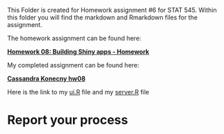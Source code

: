 This Folder is created for Homework assignment #6 for STAT 545. Within this folder you will find the markdown and Rmarkdown files for the assignment. 

The homework assignment can be found here:

[**Homework 08: Building Shiny apps - Homework**](http://stat545.com/hw08_shiny.html)

My completed assignment can be found here: 

[**Cassandra Konecny hw08**](https://konecny.shinyapps.io/BC_Liq_App/)

Here is the link to my [ui.R](https://github.com/CassKon/STAT545-hw-konecny-cassandra/blob/517e56dde77a49e46685686919408b275beff9e8/hw-8/BC_Liq_App/ui.R) file and my [server.R](https://github.com/CassKon/STAT545-hw-konecny-cassandra/blob/d8d069e5e3fe552a228697214356891485532791/hw-8/BC_Liq_App/server.R) file

# Report your process
